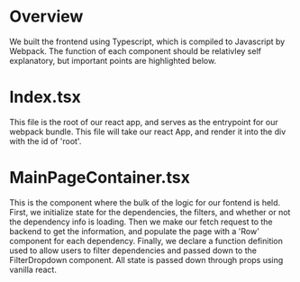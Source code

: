 # Overview

We built the frontend using Typescript, which is compiled to Javascript by Webpack. The function of each component should be relativley self explanatory, but important points are highlighted below.

# Index.tsx

This file is the root of our react app, and serves as the entrypoint for our webpack bundle. This file will take our react App, and render it into the div with the id of 'root'.

# MainPageContainer.tsx

This is the component where the bulk of the logic for our fontend is held. First, we initialize state for the dependencies, the filters, and whether or not the dependency info is loading.
Then we make our fetch request to the backend to get the information, and populate the page with a 'Row' component for each dependency. Finally, we declare a function definition used to allow users to filter dependencies and passed down to the FilterDropdown component. All state is passed down through props using vanilla react.